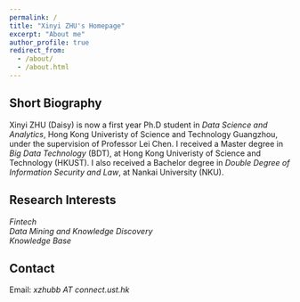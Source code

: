 ```yaml
---
permalink: /
title: "Xinyi ZHU's Homepage"
excerpt: "About me"
author_profile: true
redirect_from: 
  - /about/
  - /about.html
---
```




## Short Biography

Xinyi ZHU (Daisy) is now a first year Ph.D student in _Data Science and Analytics_, Hong Kong Univeristy of Science and Technology Guangzhou, under the supervision of Professor Lei Chen. I received a Master degree in _Big Data Technology_ (BDT), at Hong Kong Univeristy of Science and Technology (HKUST). I also received a Bachelor degree in _Double Degree of Information Security and Law_, at Nankai University (NKU).


## Research Interests

_Fintech_  
_Data Mining and Knowledge Discovery_  
_Knowledge Base_  


## Contact  

Email: _xzhubb AT connect.ust.hk_